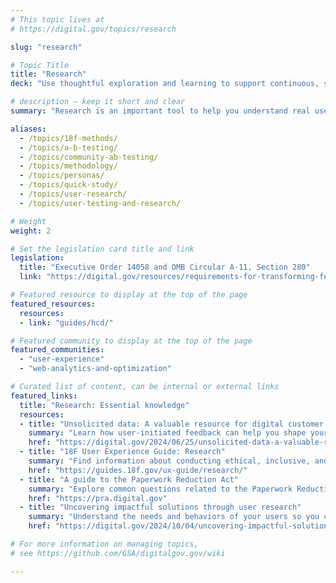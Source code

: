 ```yaml
---
# This topic lives at
# https://digital.gov/topics/research

slug: "research"

# Topic Title
title: "Research"
deck: "Use thoughtful exploration and learning to support continuous, strategic decision-making"

# description — keep it short and clear
summary: "Research is an important tool to help you understand real user needs, behaviors, and experiences. By using tools like surveys, analytics, and interviews, you can make informed decisions on products, programs, and projects."

aliases:
  - /topics/18f-methods/
  - /topics/a-b-testing/
  - /topics/community-ab-testing/
  - /topics/methodology/
  - /topics/personas/
  - /topics/quick-study/
  - /topics/user-research/
  - /topics/user-testing-and-research/

# Weight
weight: 2

# Set the legislation card title and link
legislation:
  title: "Executive Order 14058 and OMB Circular A-11, Section 280"
  link: "https://digital.gov/resources/requirements-for-transforming-federal-customer-experience-and-service-delivery/"

# Featured resource to display at the top of the page
featured_resources:
  resources:
  - link: "guides/hcd/"

# Featured community to display at the top of the page
featured_communities:
  - "user-experience"
  - "web-analytics-and-optimization"

# Curated list of content, can be internal or external links
featured_links:
  title: "Research: Essential knowledge"
  resources:
  - title: "Unsolicited data: A valuable resource for digital customer experience enhancement"
    summary: "Learn how user-initiated feedback can help you shape your customer experience approach."
    href: "https://digital.gov/2024/06/25/unsolicited-data-a-valuable-resource-for-digital-customer-experience-enhancement/"
  - title: "18F User Experience Guide: Research"
    summary: "Find information about conducting ethical, inclusive, and unbiased research with people from start to finish."
    href: "https://guides.18f.gov/ux-guide/research/"
  - title: "A guide to the Paperwork Reduction Act"
    summary: "Explore common questions related to the Paperwork Reduction Act, a law governing how federal agencies collect information from the public."
    href: "https://pra.digital.gov"
  - title: "Uncovering impactful solutions through user research"
    summary: "Understand the needs and behaviors of your users so you can develop a product or service that supports them."
    href: "https://digital.gov/2024/10/04/uncovering-impactful-solutions-through-user-research/ "

# For more information on managing topics,
# see https://github.com/GSA/digitalgov.gov/wiki

---
```


